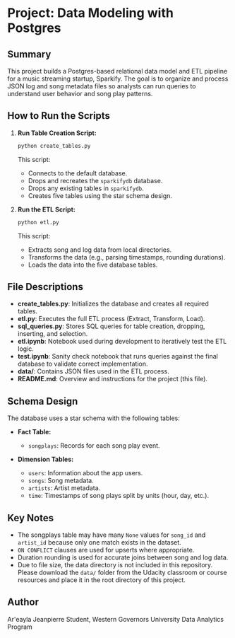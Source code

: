 # Project: Data Modeling with Postgres

## Summary

This project builds a Postgres-based relational data model and ETL pipeline for a music streaming startup, Sparkify. The goal is to organize and process JSON log and song metadata files so analysts can run queries to understand user behavior and song play patterns.

## How to Run the Scripts

1. **Run Table Creation Script:**

   ```bash
   python create_tables.py
   ```

   This script:

   * Connects to the default database.
   * Drops and recreates the `sparkifydb` database.
   * Drops any existing tables in `sparkifydb`.
   * Creates five tables using the star schema design.

2. **Run the ETL Script:**

   ```bash
   python etl.py
   ```

   This script:

   * Extracts song and log data from local directories.
   * Transforms the data (e.g., parsing timestamps, rounding durations).
   * Loads the data into the five database tables.

## File Descriptions

* **create\_tables.py**: Initializes the database and creates all required tables.
* **etl.py**: Executes the full ETL process (Extract, Transform, Load).
* **sql\_queries.py**: Stores SQL queries for table creation, dropping, inserting, and selection.
* **etl.ipynb**: Notebook used during development to iteratively test the ETL logic.
* **test.ipynb**: Sanity check notebook that runs queries against the final database to validate correct implementation.
* **data/**: Contains JSON files used in the ETL process.
* **README.md**: Overview and instructions for the project (this file).

## Schema Design

The database uses a star schema with the following tables:

* **Fact Table:**

  * `songplays`: Records for each song play event.

* **Dimension Tables:**

  * `users`: Information about the app users.
  * `songs`: Song metadata.
  * `artists`: Artist metadata.
  * `time`: Timestamps of song plays split by units (hour, day, etc.).

## Key Notes

* The songplays table may have many `None` values for `song_id` and `artist_id` because only one match exists in the dataset.
* `ON CONFLICT` clauses are used for upserts where appropriate.
* Duration rounding is used for accurate joins between song and log data.
* Due to file size, the data directory is not included in this repository. Please download the `data/` folder from the Udacity classroom or course resources and place it in the root directory of this project.


## Author

Ar'eayla Jeanpierre
Student, Western Governors University
Data Analytics Program
